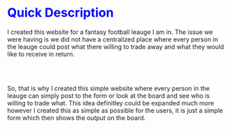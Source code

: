 <h1 style="color:blue">Quick Description</h1>
<div>I created this website for a fantasy football leauge I am in. The issue we were having is we did not have a centralized place where every person in the leauge could post what there willing to trade away and what they would like to receive in return. </div>

<br></br>

<div>So, that is why I created this simple website where every person in the leauge can simply post to the form or look at the board and see who is willing to trade what. This idea definitley could be expanded much more however I created this as simple as possible for the users, it is just a simple form which then shows the output on the board.</div>

